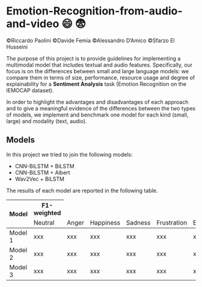 # Emotion-Recognition-from-audio-and-video :smile: :fearful:
©Riccardo Paolini ©Davide Femia ©Alessandro D’Amico ©Sfarzo El Husseini

The purpose of this project is to provide guidelines for implementing a multimodal model that includes textual and audio features. Specifically, our focus is on the differences between small and large language models: we compare them in terms of size, performance, resource usage and degree of explainability for a **Sentiment Analysis** task (Emotion Recognition on the IEMOCAP dataset). 

In order to highlight the advantages and disadvantages of each approach and to give a meaningful evidence of the differences between the two types of models, we implement and benchmark one model for each kind (small, large) and modality (text, audio).

## Models
In this project we tried to join the following models:
- CNN-BiLSTM + BiLSTM
- CNN-BiLSTM + Albert
- Wav2Vec + BiLSTM

The results of each model are reported in the following table.

<table class="tg">
<thead>
  <tr>
    <th class="tg-cly1" rowspan="2">Model</th>
    <th class="tg-cly1" columnspan="6">F1-weighted</th>
  </tr>
  <tr>
    <td class="tg-cly1">Neutral</td>
    <td class="tg-cly1">Anger</td>
    <td class="tg-cly1">Happiness</td>
    <td class="tg-cly1">Sadness</td>
    <td class="tg-cly1">Frustration</td>
    <td class="tg-cly1">Excited</td>
  </tr>
</thead>
<tbody>
  <tr>
    <td class="tg-cly1">Model 1</td>
    <td class="tg-cly1">xxx</td>
    <td class="tg-cly1">xxx</td>
    <td class="tg-cly1">xxx</td>
    <td class="tg-cly1">xxx</td>
    <td class="tg-cly1">xxx</td>
    <td class="tg-cly1">xxx</td>
  </tr>
  <tr>
    <td class="tg-cly1">Model 2</td>
    <td class="tg-cly1">xxx</td>
    <td class="tg-cly1">xxx</td>
    <td class="tg-cly1">xxx</td>
    <td class="tg-cly1">xxx</td>
    <td class="tg-cly1">xxx</td>
    <td class="tg-cly1">xxx</td>
  </tr>
  <tr>
    <td class="tg-cly1">Model 3</td>
    <td class="tg-cly1">xxx</td>
    <td class="tg-cly1">xxx</td>
    <td class="tg-cly1">xxx</td>
    <td class="tg-cly1">xxx</td>
    <td class="tg-cly1">xxx</td>
    <td class="tg-cly1">xxx</td>
  </tr>
</tbody>
</table>

